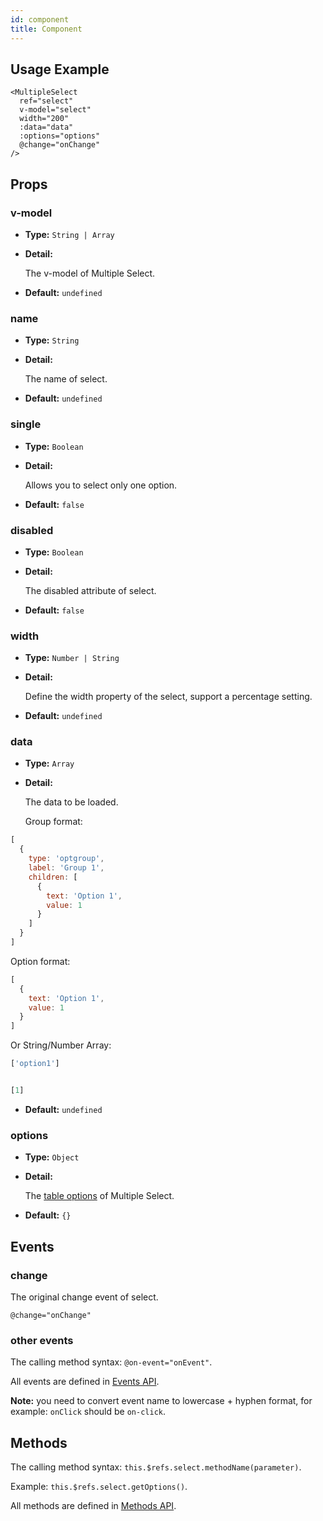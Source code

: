 ```yaml
---
id: component
title: Component
---
```


<div id="codefund"></div>

## Usage Example

```vue
<MultipleSelect
  ref="select"
  v-model="select"
  width="200"
  :data="data"
  :options="options"
  @change="onChange"
/>
```

## Props

### v-model

- **Type:** `String | Array`

- **Detail:**

  The v-model of Multiple Select.

- **Default:** `undefined`

### name

- **Type:** `String`

- **Detail:**

  The name of select.

- **Default:** `undefined`

### single

- **Type:** `Boolean`

- **Detail:**

  Allows you to select only one option.

- **Default:** `false`

### disabled

- **Type:** `Boolean`

- **Detail:**

  The disabled attribute of select.

- **Default:** `false`

### width

- **Type:** `Number | String`

- **Detail:**

  Define the width property of the select, support a percentage setting.

- **Default:** `undefined`

### data

- **Type:** `Array`

- **Detail:**

  The data to be loaded.

  Group format:

```js
[
  {
    type: 'optgroup',
    label: 'Group 1',
    children: [
      {
        text: 'Option 1',
        value: 1
      }
    ]
  }
]
```

Option format:

```js
[
  {
    text: 'Option 1',
    value: 1
  }
]
```

Or String/Number Array:

```js
['option1']


[1]
```

- **Default:** `undefined`

### options

- **Type:** `Object`

- **Detail:**

  The [table options](/docs/en/options) of Multiple Select.

- **Default:** `{}`

## Events

### change

The original change event of select.

```
@change="onChange"
```

### other events

The calling method syntax: `@on-event="onEvent"`.

All events are defined in [Events API](/docs/en/events/).

**Note:** you need to convert event name to lowercase + hyphen format, for example: `onClick` should be `on-click`.

## Methods

The calling method syntax: `this.$refs.select.methodName(parameter)`.

Example: `this.$refs.select.getOptions()`.

All methods are defined in [Methods API](/docs/en/methods/).
